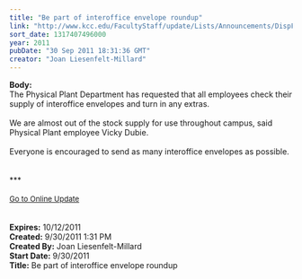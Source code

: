 ```yaml
---
title: "Be part of interoffice envelope roundup"
link: "http://www.kcc.edu/FacultyStaff/update/Lists/Announcements/DispForm.aspx?ID=462"
sort_date: 1317407496000
year: 2011
pubDate: "30 Sep 2011 18:31:36 GMT"
creator: "Joan Liesenfelt-Millard"
---
```


<div><b>Body:</b> <div class="ExternalClassABA24BC0493A4FB3B8B4666473450AC1">
<div>The Physical Plant Department has requested that all employees check their supply of interoffice envelopes and turn in any extras.<br /></div>
<div> </div>
<div>We are almost out of the stock supply for use throughout campus, said Physical Plant employee Vicky Dubie. <br /></div>
<div> </div>
<div>Everyone is encouraged to send as many interoffice envelopes as possible. </div></div>
<div> </div>
<div> </div>
<div>***</div>
<div> </div>
<div>
<div><font size="2"><a href="/FacultyStaff/update/Pages/dailyupdate.aspx">Go to Online Update</a></font></div>
<div><font size="2"></font> </div>
<div> </div></div>
<div></div></div>
<div><b>Expires:</b> 10/12/2011</div>
<div><b>Created:</b> 9/30/2011 1:31 PM</div>
<div><b>Created By:</b> Joan Liesenfelt-Millard</div>
<div><b>Start Date:</b> 9/30/2011</div>
<div><b>Title:</b> Be part of interoffice envelope roundup</div>
